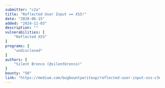 ```yaml
---
submitter: "c2a"
title: "Reflected User Input == XSS!"
date: "2020-06-15"
added: "2024-11-03"
description: ""
vulnerabilities: [
    "Reflected XSS"
]
programs: [
    "undisclosed"
]
authors: [
    "Silent Bronco (@silentbronco)"
]
bounty: "50"
link: "https://medium.com/bugbountywriteup/reflected-user-input-xss-c3e681710e74"
---
```




